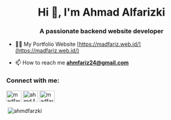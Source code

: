 <h1 align="center">Hi 👋, I'm Ahmad Alfarizki</h1>
<h3 align="center">A passionate backend website developer</h3>

- 👨‍💻 My Portfolio Website [https://madfariz.web.id/](https://madfariz.web.id/)

- 📫 How to reach me **ahmfariz24@gmail.com**

<h3 align="left">Connect with me:</h3>
<p align="left">
<a href="https://linkedin.com/in/madfariz" target="blank"><img align="center" src="https://raw.githubusercontent.com/rahuldkjain/github-profile-readme-generator/master/src/images/icons/Social/linked-in-alt.svg" alt="madfariz" height="30" width="40" /></a>
<a href="https://fb.com/ahmd.farzki" target="blank"><img align="center" src="https://raw.githubusercontent.com/rahuldkjain/github-profile-readme-generator/master/src/images/icons/Social/facebook.svg" alt="ahmd.farzki" height="30" width="40" /></a>
<a href="https://instagram.com/madfarizz" target="blank"><img align="center" src="https://raw.githubusercontent.com/rahuldkjain/github-profile-readme-generator/master/src/images/icons/Social/instagram.svg" alt="madfarizz" height="30" width="40" /></a>
</p>

<p>&nbsp;<img align="center" src="https://github-readme-stats.vercel.app/api?username=ahmdfarzki&show_icons=true&locale=en" alt="ahmdfarzki" /></p>


